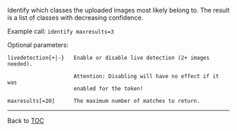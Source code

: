 Identify which classes the uploaded images most likely belong to. The result is
a list of classes with decreasing confidence.

Example call: `identify maxresults=3`


Optional parameters:

    livedetection{+|-}   Enable or disable live detection (2+ images needed).

                         Attention: Disabling will have no effect if it was
                         enabled for the token!

    maxresults[=20]      The maximum number of matches to return.

---

Back to [TOC](./toc.md)